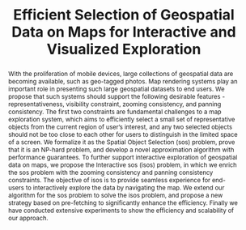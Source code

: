 ---
title: "Efficient Selection of Geospatial Data on Maps for Interactive and Visualized Exploration"
authors:
- Tao Guo
- Kaiyu Feng
- Gao Cong
- admin

publication_types: ["1"]
publication: In *the 2018 International Conference on Management of Data (SIGMOD)*
publication_short: In *SIGMOD*
publishDate: "2018-06-10"

abstract: With the proliferation of mobile devices, large collections of geospatial data are becoming available, such as geo-tagged photos. Map rendering systems play an important role in presenting such large geospatial datasets to end users. We propose that such systems should support the following desirable features - representativeness, visibility constraint, zooming consistency, and panning consistency. The first two constraints are fundamental challenges to a map exploration system, which aims to efficiently select a small set of representative objects from the current region of user’s interest, and any two selected objects should not be too close to each other for users to distinguish in the limited space of a screen. We formalize it as the Spatial Object Selection (sos) problem, prove that it is an NP-hard problem, and develop a novel approximation algorithm with performance guarantees. To further support interactive exploration of geospatial data on maps, we propose the Interactive sos (isos) problem, in which we enrich the sos problem with the zooming consistency and panning consistency constraints. The objective of isos is to provide seamless experience for end-users to interactively explore the data by navigating the map. We extend our algorithm for the sos problem to solve the isos problem, and propose a new strategy based on pre-fetching to significantly enhance the efficiency. Finally we have conducted extensive experiments to show the efficiency and scalability of our approach.


#tags:
#- Source Themes
featured: true

links:
url_pdf: https://dl.acm.org/citation.cfm?id=3183738

---